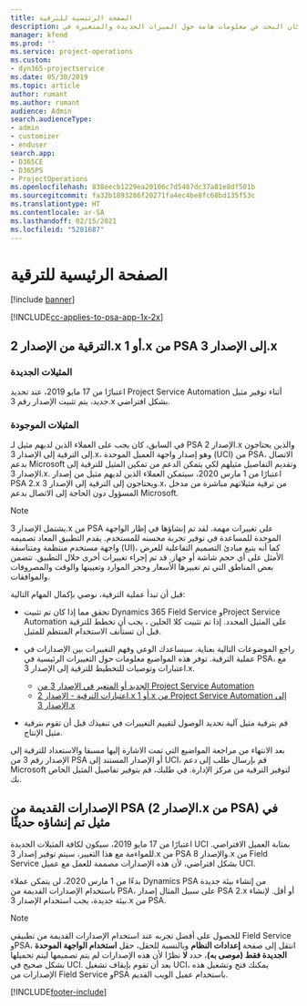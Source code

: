 ```yaml
---
title: الصفحة الرئيسية للترقية
description: يوضح هذا الموضوع مكان البحث عن معلومات هامة حول الميزات الجديدة والمتغيرة في Dynamics 365 Project Service Automation، وعملية الترقية إلى الإصدار الأحدث.
manager: kfend
ms.prod: ''
ms.service: project-operations
ms.custom:
- dyn365-projectservice
ms.date: 05/30/2019
ms.topic: article
author: rumant
ms.author: rumant
audience: Admin
search.audienceType:
- admin
- customizer
- enduser
search.app:
- D365CE
- D365PS
- ProjectOperations
ms.openlocfilehash: 838eecb1229ea20106c7d5487dc37a81e8df501b
ms.sourcegitcommit: fa32b1893286f20271fa4ec4be8fc68bd135f53c
ms.translationtype: HT
ms.contentlocale: ar-SA
ms.lasthandoff: 02/15/2021
ms.locfileid: "5281687"
---
```

# <a name="upgrade-home-page"></a>الصفحة الرئيسية للترقية

[!include [banner](../includes/psa-now-project-operations.md)]

[!INCLUDE[cc-applies-to-psa-app-1x-2x](../includes/cc-applies-to-psa-app-1x-2x.md)]

## <a name="upgrade-from-psa-version-2x-or-1x-to-version-3x"></a>الترقية من الإصدار 2.x أو 1.x من PSA إلى الإصدار 3.x

### <a name="new-instances"></a>المثيلات الجديدة

اعتبارًا من 17 مايو 2019، عند تحديد Project Service Automation أثناء توفير مثيل جديد، يتم تثبيت الإصدار رقم 3.x بشكل افتراضي.

### <a name="existing-instances"></a>المثيلات الموجودة

في السابق، كان يجب على العملاء الذين لديهم مثيل لـ PSA الإصدار 2.x والذين يحتاجون إلى الترقية إلى الإصدار 3.x، وهو إصدار واجهة العميل الموحدة (UCI) من PSA، الاتصال بدعم Microsoft وتقديم التفاصيل مثيلهم لكي يتمكن الدعم من تمكين المثيل للترقية إلى الإصدار 3.x. اعتبارًا من 1 مارس 2020، سيتمكن العملاء الذين لديهم مثيل من إصدار PSA 2.x ويحتاجون إلى الترقية إلى الإصدار 3.x، من ترقية مثيلاتهم مباشرة من مدخل المسؤول دون الحاجة إلى الاتصال بدعم Microsoft.  

> [!NOTE]
> يشتمل الإصدار 3.x من PSA على تغييرات مهمة. لقد تم إنشاؤها في إظار الواجهة الموحدة للمساعدة في توفير تجربة محسنه للمستخدم. يقدم التطبيق المعاد تصميمه واجهة مستخدم منتظمة ومتناسقة (UI)، كما أنه يتبع مبادئ التصميم التفاعلية للعرض الأمثل على أي حجم شاشة أو جهاز. قد تم إجراء تغييرات أخرى خلال التطبيق. تتضمن بعض المناطق التي تم تغييرها الأسعار وحجز الموارد وتعيينها والوقت والمصروفات والموافقات.

قبل أن تبدأ عملية الترقية، نوصي بإكمال المهام التالية:

- تحقق مما إذا كان تم تثبيت Dynamics 365 Field Service وProject Service Automation على المثيل المحدد. إذا تم تثبيت كلا الحلين ، يجب أن تخطط للترقية قبل أن تستأنف الاستخدام المنتظم للمثيل.
- راجع الموضوعات التالية بعناية. سيساعدك الوعي وفهم التغييرات بين الإصدارات في عملية الترقية. توفر هذه المواضيع معلومات حول التغييرات الرئيسية في PSA، مع اعتبارات وتوصيات للتخطيط للترقية إلى الإصدار 3.x.

    - [الجديد أو المتغير في الإصدار 3 من Project Service Automation](whats-new-changed-v3.md)
    - [اعتبارات الترقية - الإصدار 2.x أو 1.x من Project Service Automation إلى الإصدار 3.x](upgrade-v3.md)

- قم بترقية مثيل آلية تحديد الوصول لتقييم التغييرات في تنفيذك قبل أن تقوم بترقية مثيل الإنتاج.

بعد الانتهاء من مراجعة المواضيع التي تمت الاشارة إليها مسبقا والاستعداد للترقية إلى الإصدار رقم 3 من PSA أو الإصدار المستند إلى UCI، قم بإرسال طلب إلى دعم Microsoft لتوفير الترقية من مركز الإدارة. في طلبك، قم بتوفير تفاصيل المثيل الخاص بك.

## <a name="older-versions-of-psa-psa-version-2x-in-a-newly-created-instance"></a>الإصدارات القديمة من PSA (الإصدار 2.x من PSA) في مثيل تم إنشاؤه حديثًا

اعتبارًا من 17 مايو 2019، سيكون لكافة المثيلات الجديدة UCI بمثابة العميل الافتراضي. للمواءمة مع هذا التغيير، سيتم توفير إصدار 3.x من PSA والإصدار 8.x من Field Service بشكل افتراضي، لأن هذه الإصدارات مصممة للعمل مع عميل UCI.

بدءًا من 1 مارس 2020، لن يتمكن عملاء Dynamics PSA من إنشاء بيئة جديدة باستخدام الإصدارات القديمة من PSA، على سبيل المثال إصدار PSA 2.x أو أقل. لإنشاء بيئة جديدة، يجب استخدام الإصدار 3.x من PSA.

> [!NOTE]
> للحصول على أفضل تجربه عند استخدام الإصدارات القديمة من تطبيقي Field Service وPSA، انتقل إلى صفحة **إعدادات النظام** وبالنسبة للحقل، حقل **استخدام الواجهة الموحدة الجديدة فقط (موصى به)**، حدد **لا** نظرًا لأن هذه الإصدارات لم يتم تصميمها ليتم تحميلها بشكل صحيح في UCI. بعد أن تقوم بإيقاف تشغيل UCI، يمكنك فتح وتشغيل هذه الإصدارات من Field Service وPSA باستخدام عميل الويب القديم. 


[!INCLUDE[footer-include](../includes/footer-banner.md)]